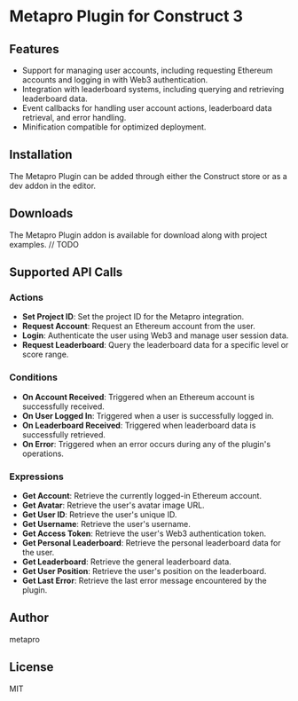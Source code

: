 # Metapro Plugin for Construct 3

## Features

- Support for managing user accounts, including requesting Ethereum accounts and logging in with Web3 authentication.
- Integration with leaderboard systems, including querying and retrieving leaderboard data.
- Event callbacks for handling user account actions, leaderboard data retrieval, and error handling.
- Minification compatible for optimized deployment.

## Installation

The Metapro Plugin can be added through either the Construct store or as a dev addon in the editor.

## Downloads

The Metapro Plugin addon is available for download along with project examples.
// TODO

## Supported API Calls

### Actions
- **Set Project ID**: Set the project ID for the Metapro integration.
- **Request Account**: Request an Ethereum account from the user.
- **Login**: Authenticate the user using Web3 and manage user session data.
- **Request Leaderboard**: Query the leaderboard data for a specific level or score range.

### Conditions
- **On Account Received**: Triggered when an Ethereum account is successfully received.
- **On User Logged In**: Triggered when a user is successfully logged in.
- **On Leaderboard Received**: Triggered when leaderboard data is successfully retrieved.
- **On Error**: Triggered when an error occurs during any of the plugin's operations.

### Expressions
- **Get Account**: Retrieve the currently logged-in Ethereum account.
- **Get Avatar**: Retrieve the user's avatar image URL.
- **Get User ID**: Retrieve the user's unique ID.
- **Get Username**: Retrieve the user's username.
- **Get Access Token**: Retrieve the user's Web3 authentication token.
- **Get Personal Leaderboard**: Retrieve the personal leaderboard data for the user.
- **Get Leaderboard**: Retrieve the general leaderboard data.
- **Get User Position**: Retrieve the user's position on the leaderboard.
- **Get Last Error**: Retrieve the last error message encountered by the plugin.

## Author

metapro

## License

MIT
